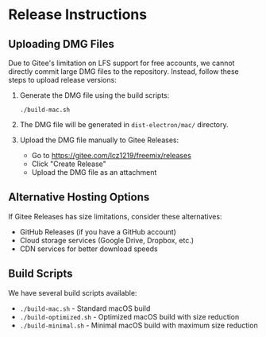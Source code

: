 # Release Instructions

## Uploading DMG Files

Due to Gitee's limitation on LFS support for free accounts, we cannot directly commit large DMG files to the repository. Instead, follow these steps to upload release versions:

1. Generate the DMG file using the build scripts:
   ```
   ./build-mac.sh
   ```

2. The DMG file will be generated in `dist-electron/mac/` directory.

3. Upload the DMG file manually to Gitee Releases:
   - Go to https://gitee.com/lcz1219/freemix/releases
   - Click "Create Release"
   - Upload the DMG file as an attachment

## Alternative Hosting Options

If Gitee Releases has size limitations, consider these alternatives:
- GitHub Releases (if you have a GitHub account)
- Cloud storage services (Google Drive, Dropbox, etc.)
- CDN services for better download speeds

## Build Scripts

We have several build scripts available:
- `./build-mac.sh` - Standard macOS build
- `./build-optimized.sh` - Optimized macOS build with size reduction
- `./build-minimal.sh` - Minimal macOS build with maximum size reduction